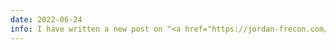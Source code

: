 ```yaml
---
date: 2022-06-24
info: I have written a new post on "<a href="https://jordan-frecon.com/blog/experiment-development-model.md">remote computing</a>"
---
```

